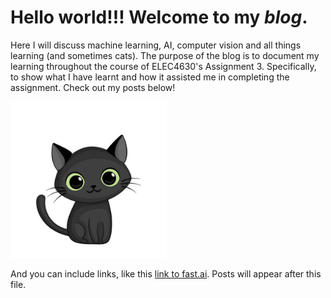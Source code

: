 # Hello world!!! Welcome to my *blog*.

Here I will discuss machine learning, AI, computer vision and all things learning (and sometimes cats).
The purpose of the blog is to document my learning throughout the course of ELEC4630's Assignment 3. Specifically, to show what I have learnt and how it assisted me in completing the assignment. 
Check out my posts below!

<img src="images/CuteCat.jpg" width="250" height="250">



And you can include links, like this [link to fast.ai](https://www.fast.ai). Posts will appear after this file. 
